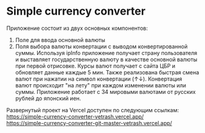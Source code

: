 # Simple currency converter

Приложение состоит из двух основных компонентов:
1)  Поле для ввода основной валюты
2)  Поля выбора валюты конвертации с выводом конвертированной суммы.
Используя ipInfo приложение получает страну пользователя и выставляет государственную валюту в качестве основной валюты при первой отрисовке.
Курсы валют получает с сайта ЦБР и обновляет данные каждые 5 мин.
Также реализована быстрая смена валют при нажатии на символ конвертации (↑↓).
Конвертация валют происходит "на лету" при каждом изменении валюты или суммы.
Приложение работает с 34 мировыми валютами от русских рублей до японский иен.

Развернутый проект на Vercel доступен по следующим ссылкам:<br>
https://simple-currency-converter-vetrash.vercel.app/<br>
https://simple-currency-converter-git-master-vetrash.vercel.app/<br>

